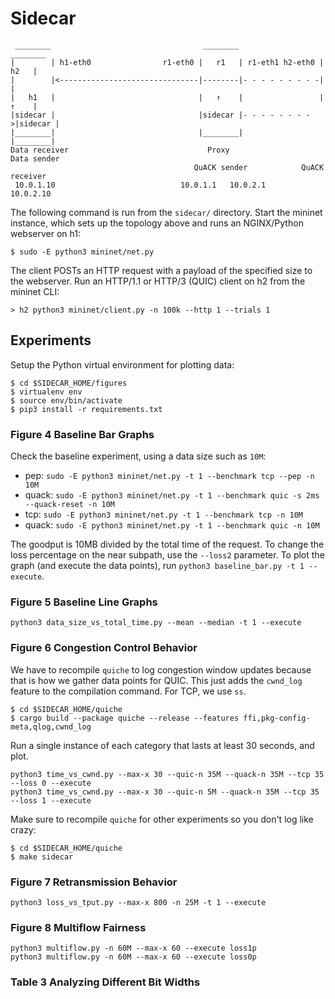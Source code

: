 # Sidecar
```
 ________                                  ________                   ________
|        | h1-eth0                r1-eth0 |   r1   | r1-eth1 h2-eth0 |   h2   |
|        |<-------------------------------|--------|- - - - - - - - -|        |
|   h1   |                                |   ↑    |                 |   ↑    |
|sidecar |                                |sidecar |- - - - - - - - >|sidecar |
|________|                                |________|                 |________|
Data receiver                               Proxy                   Data sender
                                         QuACK sender            QuACK receiver
 10.0.1.10                            10.0.1.1   10.0.2.1             10.0.2.10
```

The following command is run from the `sidecar/` directory. Start the mininet
instance, which sets up the topology above and runs an NGINX/Python webserver
on h1:
```
$ sudo -E python3 mininet/net.py
```

The client POSTs an HTTP request with a payload of the specified size to the
webserver. Run an HTTP/1.1 or HTTP/3 (QUIC) client on h2 from the mininet CLI:
```
> h2 python3 mininet/client.py -n 100k --http 1 --trials 1
```

## Experiments

Setup the Python virtual environment for plotting data:

```
$ cd $SIDECAR_HOME/figures
$ virtualenv env
$ source env/bin/activate
$ pip3 install -r requirements.txt
```

### Figure 4 Baseline Bar Graphs

Check the baseline experiment, using a data size such as `10M`:

* pep: `sudo -E python3 mininet/net.py -t 1 --benchmark tcp --pep -n 10M`
* quack: `sudo -E python3 mininet/net.py -t 1 --benchmark quic -s 2ms --quack-reset -n 10M`
* tcp: `sudo -E python3 mininet/net.py -t 1 --benchmark tcp -n 10M`
* quack: `sudo -E python3 mininet/net.py -t 1 --benchmark quic -n 10M`

The goodput is 10MB divided by the total time of the request. To change
the loss percentage on the near subpath, use the `--loss2` parameter.
To plot the graph (and execute the data points), run `python3 baseline_bar.py -t 1 --execute`.

### Figure 5 Baseline Line Graphs

```
python3 data_size_vs_total_time.py --mean --median -t 1 --execute
```

### Figure 6 Congestion Control Behavior

We have to recompile `quiche` to log congestion window updates because
that is how we gather data points for QUIC. This just adds the `cwnd_log`
feature to the compilation command. For TCP, we use `ss`.

```
$ cd $SIDECAR_HOME/quiche
$ cargo build --package quiche --release --features ffi,pkg-config-meta,qlog,cwnd_log
```

Run a single instance of each category that lasts at least 30 seconds, and plot.

```
python3 time_vs_cwnd.py --max-x 30 --quic-n 35M --quack-n 35M --tcp 35 --loss 0 --execute
python3 time_vs_cwnd.py --max-x 30 --quic-n 5M --quack-n 35M --tcp 35 --loss 1 --execute
```

Make sure to recompile `quiche` for other experiments so you don't
log like crazy:

```
$ cd $SIDECAR_HOME/quiche
$ make sidecar
```

### Figure 7 Retransmission Behavior

```
python3 loss_vs_tput.py --max-x 800 -n 25M -t 1 --execute
```

### Figure 8 Multiflow Fairness

```
python3 multiflow.py -n 60M --max-x 60 --execute loss1p
python3 multiflow.py -n 60M --max-x 60 --execute loss0p
```

### Table 3 Analyzing Different Bit Widths



